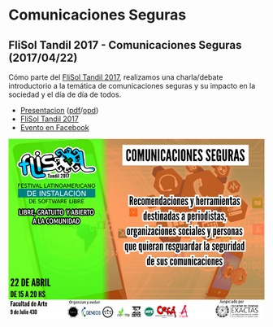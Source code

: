 # Comunicaciones Seguras

## FliSol Tandil 2017 - Comunicaciones Seguras (2017/04/22)

Cómo parte del [FliSol Tandil 2017](http://flisol.info/FLISOL2017/Argentina/Tandil), realizamos una
charla/debate introductorio a la temática de comunicaciones seguras y su impacto en la sociedad y el
día de día de todos.

* [Presentacion](Comunicaciones-Seguras.pdf)
  ([pdf](Comunicaciones-Seguras.pdf)/[opd](Comunicaciones-Seguras.opd))
* [FliSol Tandil 2017](http://flisol.info/FLISOL2017/Argentina/Tandil)
* [Evento en Facebook](https://www.facebook.com/events/226063677827556/)

[![Flyer](comunicaciones-seguras-flyer.png)](https://www.facebook.com/events/245570455915694/)
